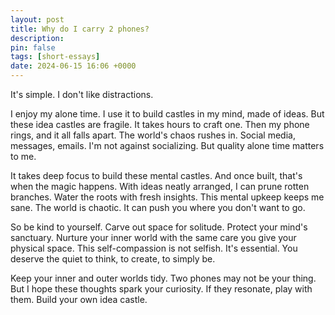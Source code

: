 ```yaml
---
layout: post
title: Why do I carry 2 phones?
description:
pin: false
tags: [short-essays]
date: 2024-06-15 16:06 +0000
---
```


It's simple. I don't like distractions.

I enjoy my alone time. I use it to build castles in my mind, made of ideas. But these idea castles are fragile. It takes hours to craft one. Then my phone rings, and it all falls apart. The world's chaos rushes in. Social media, messages, emails. I'm not against socializing. But quality alone time matters to me.

It takes deep focus to build these mental castles. And once built, that's when the magic happens. With ideas neatly arranged, I can prune rotten branches. Water the roots with fresh insights. This mental upkeep keeps me sane. The world is chaotic. It can push you where you don't want to go.

So be kind to yourself. Carve out space for solitude. Protect your mind's sanctuary. Nurture your inner world with the same care you give your physical space. This self-compassion is not selfish. It's essential. You deserve the quiet to think, to create, to simply be.

Keep your inner and outer worlds tidy. Two phones may not be your thing. But I hope these thoughts spark your curiosity. If they resonate, play with them. Build your own idea castle.
